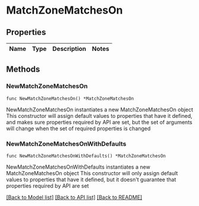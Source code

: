 # MatchZoneMatchesOn

## Properties

Name | Type | Description | Notes
------------ | ------------- | ------------- | -------------

## Methods

### NewMatchZoneMatchesOn

`func NewMatchZoneMatchesOn() *MatchZoneMatchesOn`

NewMatchZoneMatchesOn instantiates a new MatchZoneMatchesOn object
This constructor will assign default values to properties that have it defined,
and makes sure properties required by API are set, but the set of arguments
will change when the set of required properties is changed

### NewMatchZoneMatchesOnWithDefaults

`func NewMatchZoneMatchesOnWithDefaults() *MatchZoneMatchesOn`

NewMatchZoneMatchesOnWithDefaults instantiates a new MatchZoneMatchesOn object
This constructor will only assign default values to properties that have it defined,
but it doesn't guarantee that properties required by API are set


[[Back to Model list]](../README.md#documentation-for-models) [[Back to API list]](../README.md#documentation-for-api-endpoints) [[Back to README]](../README.md)



